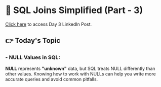 # 🧩 SQL Joins Simplified (Part - 3)

[Click here]() to access Day 3 LinkedIn Post.

## 👉 Today's Topic 

### - NULL Values in SQL:
**NULL** represents **"unknown"** data, but SQL treats NULL differently than other values. Knowing how to work with NULLs can help you write more accurate queries and avoid common pitfalls.
